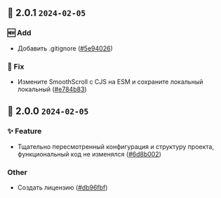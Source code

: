 ## 🎉 2.0.1 `2024-02-05`
### 🆕 Add
- Добавить .gitignore ([#5e94026](https://github.com/kwooshung/files/commit/5e94026231c84344dfc19189399a7bef69fe17db))
### 🐛 Fix
- Измените SmoothScroll с CJS на ESM и сохраните локальный локальный ([#e784b83](https://github.com/kwooshung/files/commit/e784b83fb636fdd6da0422a8acc7e724aace7997))

## 🎉 2.0.0 `2024-02-05`
### ✨ Feature
- Тщательно пересмотренный конфигурация и структуру проекта, функциональный код не изменялся ([#6d8b002](https://github.com/kwooshung/files/commit/6d8b002d988ba340d7618f2eeddb8857e7cb18dd))
### Other
- Создать лицензию ([#db96fbf](https://github.com/kwooshung/files/commit/db96fbffa2eef48b6e2185d800933ec853bd9c12))